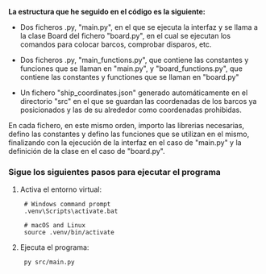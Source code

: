 __La estructura que he seguido en el código es la siguiente:__

- Dos ficheros .py, "main.py", en el que se ejecuta la interfaz y se llama a la clase Board del fichero "board.py", en el cual se ejecutan los comandos para colocar barcos, comprobar disparos, etc.

- Dos ficheros .py, "main_functions.py", que contiene las constantes y funciones que se llaman en "main.py", y "board_functions.py", que contiene las constantes y functiones que se llaman en "board.py"

- Un fichero "ship_coordinates.json" generado automáticamente en el directorio "src" en el que se guardan las coordenadas de los barcos ya posicionados y las de su alrededor como coordenadas prohibidas.

En cada fichero, en este mismo orden, importo las librerias necesarias, defino las constantes y defino las funciones que se utilizan en el mismo, finalizando con la ejecución de la interfaz en el caso de "main.py" y la definición de la clase en el caso de "board.py".

### Sigue los siguientes pasos para ejecutar el programa 
1. Activa el entorno virtual:

        # Windows command prompt
        .venv\Scripts\activate.bat
    
        # macOS and Linux
        source .venv/bin/activate

2. Ejecuta el programa:

        py src/main.py
